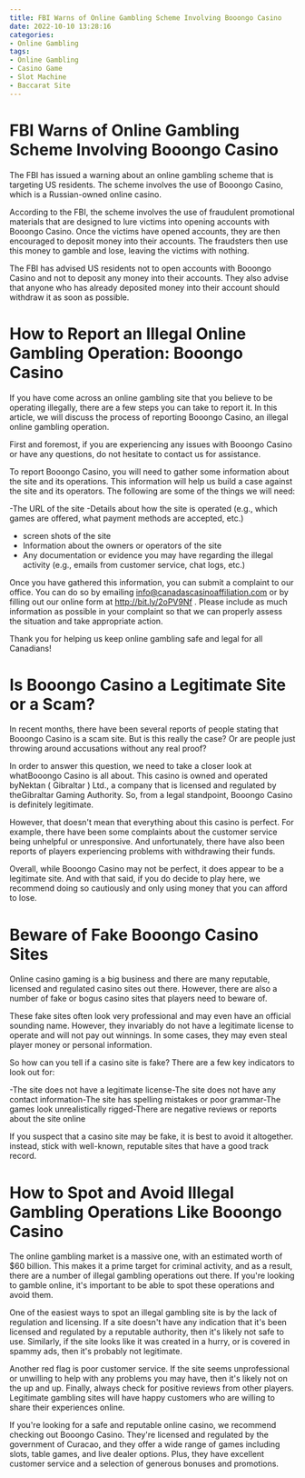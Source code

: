 ```yaml
---
title: FBI Warns of Online Gambling Scheme Involving Booongo Casino
date: 2022-10-10 13:28:16
categories:
- Online Gambling
tags:
- Online Gambling
- Casino Game
- Slot Machine
- Baccarat Site
---
```



#  FBI Warns of Online Gambling Scheme Involving Booongo Casino

The FBI has issued a warning about an online gambling scheme that is targeting US residents. The scheme involves the use of Booongo Casino, which is a Russian-owned online casino.

According to the FBI, the scheme involves the use of fraudulent promotional materials that are designed to lure victims into opening accounts with Booongo Casino. Once the victims have opened accounts, they are then encouraged to deposit money into their accounts. The fraudsters then use this money to gamble and lose, leaving the victims with nothing.

The FBI has advised US residents not to open accounts with Booongo Casino and not to deposit any money into their accounts. They also advise that anyone who has already deposited money into their account should withdraw it as soon as possible.

#  How to Report an Illegal Online Gambling Operation: Booongo Casino

If you have come across an online gambling site that you believe to be operating illegally, there are a few steps you can take to report it. In this article, we will discuss the process of reporting Booongo Casino, an illegal online gambling operation.

First and foremost, if you are experiencing any issues with Booongo Casino or have any questions, do not hesitate to contact us for assistance.

To report Booongo Casino, you will need to gather some information about the site and its operations. This information will help us build a case against the site and its operators. The following are some of the things we will need:

-The URL of the site
-Details about how the site is operated (e.g., which games are offered, what payment methods are accepted, etc.)
- screen shots of the site
- Information about the owners or operators of the site
- Any documentation or evidence you may have regarding the illegal activity (e.g., emails from customer service, chat logs, etc.)

Once you have gathered this information, you can submit a complaint to our office. You can do so by emailing info@canadascasinoaffiliation.com or by filling out our online form at http://bit.ly/2oPV9Nf . Please include as much information as possible in your complaint so that we can properly assess the situation and take appropriate action.

Thank you for helping us keep online gambling safe and legal for all Canadians!

#  Is Booongo Casino a Legitimate Site or a Scam?

In recent months, there have been several reports of people stating that Booongo Casino is a scam site. But is this really the case? Or are people just throwing around accusations without any real proof?

In order to answer this question, we need to take a closer look at whatBooongo Casino is all about. This casino is owned and operated byNektan ( Gibraltar ) Ltd., a company that is licensed and regulated by theGibraltar Gaming Authority. So, from a legal standpoint, Booongo Casino is definitely legitimate.

However, that doesn't mean that everything about this casino is perfect. For example, there have been some complaints about the customer service being unhelpful or unresponsive. And unfortunately, there have also been reports of players experiencing problems with withdrawing their funds.

Overall, while Booongo Casino may not be perfect, it does appear to be a legitimate site. And with that said, if you do decide to play here, we recommend doing so cautiously and only using money that you can afford to lose.

#  Beware of Fake Booongo Casino Sites

Online casino gaming is a big business and there are many reputable, licensed and regulated casino sites out there. However, there are also a number of fake or bogus casino sites that players need to beware of.

These fake sites often look very professional and may even have an official sounding name. However, they invariably do not have a legitimate license to operate and will not pay out winnings. In some cases, they may even steal player money or personal information.

So how can you tell if a casino site is fake? There are a few key indicators to look out for:

-The site does not have a legitimate license-The site does not have any contact information-The site has spelling mistakes or poor grammar-The games look unrealistically rigged-There are negative reviews or reports about the site online

If you suspect that a casino site may be fake, it is best to avoid it altogether. instead, stick with well-known, reputable sites that have a good track record.

#  How to Spot and Avoid Illegal Gambling Operations Like Booongo Casino

The online gambling market is a massive one, with an estimated worth of $60 billion. This makes it a prime target for criminal activity, and as a result, there are a number of illegal gambling operations out there. If you're looking to gamble online, it's important to be able to spot these operations and avoid them.

One of the easiest ways to spot an illegal gambling site is by the lack of regulation and licensing. If a site doesn't have any indication that it's been licensed and regulated by a reputable authority, then it's likely not safe to use. Similarly, if the site looks like it was created in a hurry, or is covered in spammy ads, then it's probably not legitimate.

Another red flag is poor customer service. If the site seems unprofessional or unwilling to help with any problems you may have, then it's likely not on the up and up. Finally, always check for positive reviews from other players. Legitimate gambling sites will have happy customers who are willing to share their experiences online.

If you're looking for a safe and reputable online casino, we recommend checking out Booongo Casino. They're licensed and regulated by the government of Curacao, and they offer a wide range of games including slots, table games, and live dealer options. Plus, they have excellent customer service and a selection of generous bonuses and promotions.